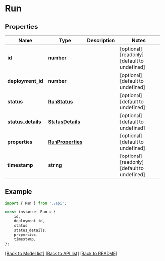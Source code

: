 # Run


## Properties

Name | Type | Description | Notes
------------ | ------------- | ------------- | -------------
**id** | **number** |  | [optional] [readonly] [default to undefined]
**deployment_id** | **number** |  | [optional] [default to undefined]
**status** | [**RunStatus**](RunStatus.md) |  | [optional] [default to undefined]
**status_details** | [**StatusDetails**](StatusDetails.md) |  | [optional] [default to undefined]
**properties** | [**RunProperties**](RunProperties.md) |  | [optional] [default to undefined]
**timestamp** | **string** |  | [optional] [readonly] [default to undefined]

## Example

```typescript
import { Run } from './api';

const instance: Run = {
    id,
    deployment_id,
    status,
    status_details,
    properties,
    timestamp,
};
```

[[Back to Model list]](../README.md#documentation-for-models) [[Back to API list]](../README.md#documentation-for-api-endpoints) [[Back to README]](../README.md)
